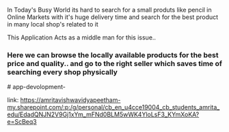 In Today's Busy World its hard to search for a small produts like pencil in Online Markets with it's huge delivery time and search for the best product in many local shop's related to it

This Application Acts as a middle man for this issue..

<h3>Here we can browse the locally available products for the best price and quality.. and go to the right seller which saves time of searching every shop physically
</h3>
# app-devolopment-

link: https://amritavishwavidyapeetham-my.sharepoint.com/:p:/g/personal/cb_en_u4cce19004_cb_students_amrita_edu/EdadQNJN2V9Gj1xYm_mFNd0BLM5wWK4YloLsF3_KYmXoKA?e=ScBeq3
